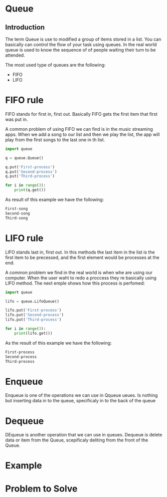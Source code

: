 # Queue
## Introduction
The term Queue is use to modified a group of items stored in a list. You can basically can control the flow of your task using queues. In the real world queue is used to know the sequence of of people waiting their turn to be attended.

The most used type of queues are the following:
- FIFO
- LIFO
  
# FIFO rule
FIFO stands for first in, first out. Basically FIFO gets the first item that first was put in.

A common problem of using FIFO we can find is in the music streaming apps. When we add a song to our list and then we play the list, the app will play from the first songs to the last one in th list.                              

```python
import queue

q = queue.Queue()

q.put('First-process')
q.put('Second-process')
q.put('Third-process')

for i in range(3):
    print(q.get())
```

As result of this example we have the following:

```bash
First-song
Second-song
Third-song
```

# LIFO rule
LIFO stands last in, first out. In this methods the last item in the list is the first item to be precessed, and the first element would be processes at the end.       

A common problem we find in the real world is when whe are using our computer. When the user waht to redo a proccess they re basically using LIFO method. The next emple shows how this process is perfomed:

```python
import queue  

lifo = queue.LifoQueue()

lifo.put('First-process')
lifo.put('Second-process')
lifo.put('Third-process')

for i in range(3):
    print(lifo.get())
```
As the result of this example we have the following:
```bash
First-process
Second-process
Third-process
```
# Enqueue
Enqueue is one of the operations we can use in Qqueue ueues. Is nothing but inserting data in to the queue, specificaly in to the back of the queue

# Dequeue
DEqueue is another operation that we can use in queues. Dequeue is delete data or item from the Queue, scepificaly deliting from the front of the Queue.
# Example
# Problem to Solve

